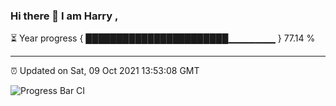 ### Hi there 👋 I am Harry , 

⏳ Year progress { ███████████████████████▁▁▁▁▁▁▁ } 77.14 %

---

⏰ Updated on Sat, 09 Oct 2021 13:53:08 GMT

![Progress Bar CI](https://github.com/duykhang68/duykhang68/workflows/Progress%20Bar%20CI/badge.svg)
